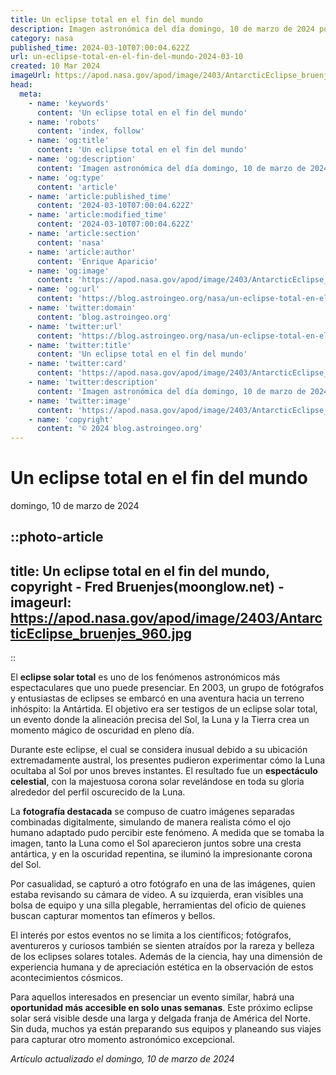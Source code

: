 ```yaml
---
title: Un eclipse total en el fin del mundo
description: Imagen astronómica del día domingo, 10 de marzo de 2024 por la NASA; Un eclipse total en el fin del mundo
category: nasa
published_time: 2024-03-10T07:00:04.622Z
url: un-eclipse-total-en-el-fin-del-mundo-2024-03-10
created: 10 Mar 2024
imageUrl: https://apod.nasa.gov/apod/image/2403/AntarcticEclipse_bruenjes_960.jpg
head:
  meta:
    - name: 'keywords'
      content: 'Un eclipse total en el fin del mundo'
    - name: 'robots'
      content: 'index, follow'
    - name: 'og:title'
      content: 'Un eclipse total en el fin del mundo'
    - name: 'og:description'
      content: 'Imagen astronómica del día domingo, 10 de marzo de 2024 por la NASA; Un eclipse total en el fin del mundo'
    - name: 'og:type'
      content: 'article'
    - name: 'article:published_time'
      content: '2024-03-10T07:00:04.622Z'
    - name: 'article:modified_time'
      content: '2024-03-10T07:00:04.622Z'
    - name: 'article:section'
      content: 'nasa'
    - name: 'article:author'
      content: 'Enrique Aparicio'
    - name: 'og:image'
      content: 'https://apod.nasa.gov/apod/image/2403/AntarcticEclipse_bruenjes_960.jpg'
    - name: 'og:url'
      content: 'https://blog.astroingeo.org/nasa/un-eclipse-total-en-el-fin-del-mundo-2024-03-10'
    - name: 'twitter:domain'
      content: 'blog.astroingeo.org'
    - name: 'twitter:url'
      content: 'https://blog.astroingeo.org/nasa/un-eclipse-total-en-el-fin-del-mundo-2024-03-10'
    - name: 'twitter:title'
      content: 'Un eclipse total en el fin del mundo'
    - name: 'twitter:card'
      content: 'https://apod.nasa.gov/apod/image/2403/AntarcticEclipse_bruenjes_960.jpg'
    - name: 'twitter:description'
      content: 'Imagen astronómica del día domingo, 10 de marzo de 2024 por la NASA; Un eclipse total en el fin del mundo'
    - name: 'twitter:image'
      content: 'https://apod.nasa.gov/apod/image/2403/AntarcticEclipse_bruenjes_960.jpg'
    - name: 'copyright'
      content: '© 2024 blog.astroingeo.org'
---
```

# Un eclipse total en el fin del mundo
domingo, 10 de marzo de 2024


::photo-article
---
title: Un eclipse total en el fin del mundo, copyright - Fred Bruenjes(moonglow.net) -
imageurl: https://apod.nasa.gov/apod/image/2403/AntarcticEclipse_bruenjes_960.jpg
---
::



El **eclipse solar total** es uno de los fenómenos astronómicos más espectaculares que uno puede presenciar. En 2003, un grupo de fotógrafos y entusiastas de eclipses se embarcó en una aventura hacia un terreno inhóspito: la Antártida. El objetivo era ser testigos de un eclipse solar total, un evento donde la alineación precisa del Sol, la Luna y la Tierra crea un momento mágico de oscuridad en pleno día.

Durante este eclipse, el cual se considera inusual debido a su ubicación extremadamente austral, los presentes pudieron experimentar cómo la Luna ocultaba al Sol por unos breves instantes. El resultado fue un **espectáculo celestial**, con la majestuosa corona solar revelándose en toda su gloria alrededor del perfil oscurecido de la Luna.

La **fotografía destacada** se compuso de cuatro imágenes separadas combinadas digitalmente, simulando de manera realista cómo el ojo humano adaptado pudo percibir este fenómeno. A medida que se tomaba la imagen, tanto la Luna como el Sol aparecieron juntos sobre una cresta antártica, y en la oscuridad repentina, se iluminó la impresionante corona del Sol.

Por casualidad, se capturó a otro fotógrafo en una de las imágenes, quien estaba revisando su cámara de video. A su izquierda, eran visibles una bolsa de equipo y una silla plegable, herramientas del oficio de quienes buscan capturar momentos tan efímeros y bellos.

El interés por estos eventos no se limita a los científicos; fotógrafos, aventureros y curiosos también se sienten atraídos por la rareza y belleza de los eclipses solares totales. Además de la ciencia, hay una dimensión de experiencia humana y de apreciación estética en la observación de estos acontecimientos cósmicos.

Para aquellos interesados en presenciar un evento similar, habrá una **oportunidad más accesible en solo unas semanas**. Este próximo eclipse solar será visible desde una larga y delgada franja de América del Norte. Sin duda, muchos ya están preparando sus equipos y planeando sus viajes para capturar otro momento astronómico excepcional.

_Artículo actualizado el domingo, 10 de marzo de 2024_